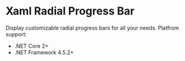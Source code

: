 # Xaml Radial Progress Bar

Display customizable radial progress bars for all your needs.
Platfrom support:
* .NET Core 2+
* .NET Framework 4.5.2+ 

